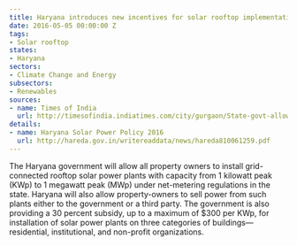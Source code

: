 ```yaml
---
title: Haryana introduces new incentives for solar rooftop implementation
date: 2016-05-05 00:00:00 Z
tags:
- Solar rooftop
states:
- Haryana
sectors:
- Climate Change and Energy
subsectors:
- Renewables
sources:
- name: Times of India
  url: http://timesofindia.indiatimes.com/city/gurgaon/State-govt-allows-rooftop-solar-plants-under-net-metering-system/articleshow/52017329.cms
details:
- name: Haryana Solar Power Policy 2016
  url: http://hareda.gov.in/writereaddata/news/hareda810061259.pdf
---
```


The Haryana government will allow all property owners to install grid-connected rooftop solar power plants with capacity from 1 kilowatt peak (KWp) to 1 megawatt peak (MWp) under net-metering regulations in the state. Haryana will also allow property-owners to sell power from such plants either to the government or a third party. The government is also providing a 30 percent subsidy, up to a maximum of $300 per KWp, for installation of solar power plants on three categories of buildings—residential, institutional, and non-profit organizations.
